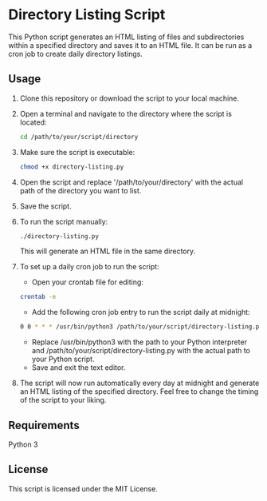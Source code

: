 # Directory Listing Script

This Python script generates an HTML listing of files and subdirectories within a specified directory and saves it to an HTML file. It can be run as a cron job to create daily directory listings.

## Usage

1. Clone this repository or download the script to your local machine.

2. Open a terminal and navigate to the directory where the script is located:
    ```bash
    cd /path/to/your/script/directory
    ```
3. Make sure the script is executable:
   ```bash
   chmod +x directory-listing.py
   ```
4. Open the script and replace '/path/to/your/directory' with the actual path of the directory you want to list.
5. Save the script.
6. To run the script manually:
   ```bash
   ./directory-listing.py
   ```
   This will generate an HTML file in the same directory.
7. To set up a daily cron job to run the script:
   - Open your crontab file for editing:
    ```bash
    crontab -e
    ```
   - Add the following cron job entry to run the script daily at midnight:
    ```bash
    0 0 * * * /usr/bin/python3 /path/to/your/script/directory-listing.py
    ```
   - Replace /usr/bin/python3 with the path to your Python interpreter and /path/to/your/script/directory-listing.py with the actual path to your Python script.
   - Save and exit the text editor.
8. The script will now run automatically every day at midnight and generate an HTML listing of the specified directory. Feel free to change the timing of the script to your liking.

## Requirements

Python 3

## License

This script is licensed under the MIT License.
   
        
    

